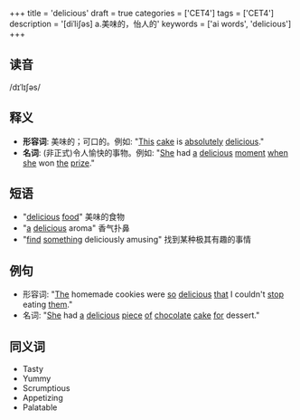 +++
title = 'delicious'
draft = true
categories = ['CET4']
tags = ['CET4']
description = '[diˈli∫əs] a.美味的，怡人的'
keywords = ['ai words', 'delicious']
+++

## 读音
/dɪˈlɪʃəs/

## 释义
- **形容词**: 美味的；可口的。例如: "[This](/zh/post/this/) [cake](/zh/post/cake/) is [absolutely](/zh/post/absolutely/) [delicious](/zh/post/delicious/)."
- **名词**: (非正式)令人愉快的事物。例如: "[She](/zh/post/she/) had [a](/zh/post/a/) [delicious](/zh/post/delicious/) [moment](/zh/post/moment/) [when](/zh/post/when/) [she](/zh/post/she/) won [the](/zh/post/the/) [prize](/zh/post/prize/)."

## 短语
- "[delicious](/zh/post/delicious/) [food](/zh/post/food/)" 美味的食物
- "[a](/zh/post/a/) [delicious](/zh/post/delicious/) aroma" 香气扑鼻
- "[find](/zh/post/find/) [something](/zh/post/something/) deliciously amusing" 找到某种极其有趣的事情

## 例句
- 形容词: "[The](/zh/post/the/) homemade cookies were [so](/zh/post/so/) [delicious](/zh/post/delicious/) [that](/zh/post/that/) I couldn't [stop](/zh/post/stop/) eating [them](/zh/post/them/)."
- 名词: "[She](/zh/post/she/) had [a](/zh/post/a/) [delicious](/zh/post/delicious/) [piece](/zh/post/piece/) [of](/zh/post/of/) [chocolate](/zh/post/chocolate/) [cake](/zh/post/cake/) [for](/zh/post/for/) dessert."

## 同义词
- Tasty
- Yummy
- Scrumptious
- Appetizing
- Palatable
